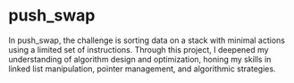 # push_swap
In push_swap, the challenge is sorting data on a stack with minimal actions using a limited set of instructions. Through this project, I deepened my understanding of algorithm design and optimization, honing my skills in linked list manipulation, pointer management, and algorithmic strategies.
